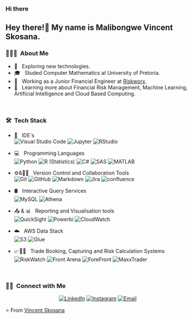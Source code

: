 ### Hi there
<h2> Hey there!👋 My name is Malibongwe Vincent Skosana.</h2>

<h3> 👨🏻‍💻 &nbsp;About Me </h3>

- 🤔 &nbsp; Exploring new technologies.
- 🎓 &nbsp; Studed Computer Mathematics at University of Pretoria.
- 💼 &nbsp; Working as a Junior Financial Engineer at [Riskworx](https://www.riskworx.com/).
- 🌱 &nbsp; Learning more about Financial Risk Management, Machine Learning, Artificial Intelligence and Cloud Based Computing.

<br/>

<h3> 🛠 &nbsp;Tech Stack</h3>

- 🔧 &nbsp; IDE's  
  ![Visual Studio Code](https://img.shields.io/badge/-Visual%20Studio%20Code-333333?style=flat&logo=visual-studio-code&logoColor=007ACC)
  ![Jupyter](https://img.shields.io/badge/-Jupyter-333333?style=flat&logo=Jupyter)
  ![RStudio](https://img.shields.io/badge/-RStudio-333333?style=flat&logo=rstudio)
  
- 💻 &nbsp; Programming Languages  
  ![Python](https://img.shields.io/badge/-Python-333333?style=flat&logo=python)
  ![R (Statistics)](https://img.shields.io/badge/-R-333333?style=flat&logo=R&logoColor=276DC3)
  ![C#](https://img.shields.io/badge/-C%20Sharp-333333?style=flat&logo=c%20sharp&logoColor=276DC3)
  ![SAS](https://img.shields.io/badge/-SAS-333333?style=flat&logo=sas)
  ![MATLAB](https://img.shields.io/badge/-Matlab-333333?style=flat&logo=matlab)

- ⚙️&🤝🏻 &nbsp; Version Control and Collaboration Tools  
  ![Git](https://img.shields.io/badge/-Git-333333?style=flat&logo=git)
  ![GitHub](https://img.shields.io/badge/-GitHub-333333?style=flat&logo=github&logoColor=276DC3)
  ![Markdown](https://img.shields.io/badge/-Markdown-333333?style=flat&logo=markdown&logoColor=276DC3)
  ![Jira](https://img.shields.io/badge/-Jira-333333?style=flat&logo=jira&logoColor=276DC3)
  ![confluence](https://img.shields.io/badge/-Confluence-333333?style=flat&logo=confluence&logoColor=276DC3)

- 🛢 &nbsp; Interactive Query Services  
  ![MySQL](https://img.shields.io/badge/-MySQL-333333?style=flat&logo=mysql)
  ![Athena](https://img.shields.io/badge/-Athena-333333?style=flat&logo=amazonaws)

- 📤 & 📊 &nbsp; Reporting and Visualisation tools  
  ![QuickSight](https://img.shields.io/badge/-QuickSight-333333?style=flat&logo=amazonquicksight)
  ![Powerbi](https://img.shields.io/badge/-Powerbi-333333?style=flat&logo=powerbi&logoColor=276DC3)
  ![CloudWatch](https://img.shields.io/badge/-CloudWatch-333333?style=flat&logo=amazoncloudwatch)
  
- ☁️ &nbsp; AWS Data Stack  
  ![S3](https://img.shields.io/badge/-S3-333333?style=flat&logo=amazons3)
  ![Glue](https://img.shields.io/badge/-Glue-333333?style=flat&logo=amazonglue)

- 📈🔎🔗 &nbsp; Trade Booking, Capturing and Risk Calculation Systems  
  ![RiskWatch](https://img.shields.io/badge/-RiskWatch-333333?style=flat&logo=riskwatch)
  ![Front Arena](https://img.shields.io/badge/-Front%20Arena-333333?style=flat&logo=frontarena)
  ![ForeFront](https://img.shields.io/badge/-ForeFront%20(ReadOnly)-333333?style=flat&logo=forefront)
  ![MaxxTrader](https://img.shields.io/badge/-MaxxTrader%20(ReadOnly)-333333?style=flat&logo=flextrade)

<br/>

<h3> 🤝🏻 &nbsp;Connect with Me </h3>

<p align="center">
<a href="https://www.linkedin.com/in/malibongwe-vincent-skosana-663336179"><img alt="LinkedIn" src="https://img.shields.io/badge/LinkedIn-Malibongwe%20Vincent%20Skosana-blue?style=flat-square&logo=linkedin"></a>
<a href="https://www.instagram.com/skosana_thamane/"><img alt="Instagram" src="https://img.shields.io/badge/Instagram-Malibongwe%20Vincent_-blue?style=flat-square&logo=instagram"></a>
<a href="mailto:vincent.skosana@riskworx.com"><img alt="Email" src="https://img.shields.io/badge/Email-Vincent%20Skosana-blue?style=flat-square&logo=microsoftoutlook"></a>
</p>

⭐️ From [Vincent Skosana](https://github.com/VincentSkosana)
